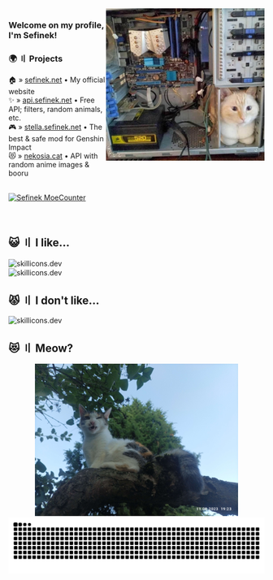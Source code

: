 [//]: # (> [!IMPORTANT])
[//]: # (> I recently updated my GitHub username from `sefinek24` to `sefinek`. Please make sure to update any associated links &#40;:   )
[//]: # (> https://github.com/sefinek24 -> https://github.com/sefinek  )
[//]: # (> https://raw.githubusercontent.com/sefinek24 -> https://raw.githubusercontent.com/sefinek)
[//]: # (<img src="images/neko.png" alt="Anime Girl Programming Wallpaper">)

<img align="right" src="images/computer-cat.png" height="300px" alt="Computer cat">

### Welcome on my profile, I'm Sefinek!

### 🌍 〢 Projects
🏠 » [sefinek.net](https://sefinek.net) • My official website  
✨ » [api.sefinek.net](https://api.sefinek.net) • Free API; filters, random animals, etc.  
🎮 » [stella.sefinek.net](https://sefinek.net/genshin-stella-mod) • The best & safe mod for Genshin Impact  
😻 » [nekosia.cat](https://nekosia.cat) • API with random anime images & booru

<br>

<a href="https://sefinek.net/npm/moecounter.js/demo" target="_blank">
    <img src="https://api.sefinek.net/api/v2/moecounter/@Sefinek-GitHub-Profile?theme=default" alt="Sefinek MoeCounter" title="Profile views. Statistics have been collected since 12.02.2024 [DD.MM.YYYY].">    
</a>

<br>
<br>
<br>

<h2>😺 〢 I like...</h2>
<img src="https://skillicons.dev/icons?i=html,css,js,nodejs,express,cs" height="50px" alt="skillicons.dev" align="center"><br>
<img src="https://skillicons.dev/icons?i=webstorm,sublime,git,raspberrypi,cloudflare,mongo,linux,github,nginx,arduino,postman,redis" height="50px" alt="skillicons.dev" align="center"><br>

<h2>😾 〢 I don't like...</h2>
<img src="https://skillicons.dev/icons?i=visualstudio,php,mysql,python,cpp,windows,wordpress,jquery,bootstrap,apple,discordjs,pug" height="50px" alt="skillicons.dev">


## 😻 〢 Meow?
<div align="center">
    <img src="images/IMG_20230811_192301.jpg" height="300px" alt=";P">
</div>

<div align="center">
    <img src="https://raw.githubusercontent.com/sefinek/sefinek/snake/github-snake-dark.svg" alt="Snake">
</div>